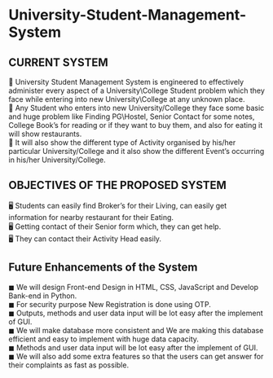# University-Student-Management-System

## CURRENT SYSTEM
:slot_machine: University Student Management System is engineered to effectively administer every
               aspect of a University\College Student problem which they face while entering into new
               University\College at any unknown place. \
:slot_machine: Any Student who enters into new University/College they face some basic and huge problem
               like Finding PG\Hostel, Senior Contact for some notes, College Book’s for reading or if they
               want to buy them, and also for eating it will show restaurants. \
:slot_machine: It will also show the different type of Activity organised by his/her particular
               University/College and it also show the different Event’s occurring in his/her University/College.

## OBJECTIVES OF THE PROPOSED SYSTEM
:desktop_computer: Students can easily find Broker’s for their Living, can easily get information for nearby
restaurant for their Eating. \
:desktop_computer: Getting contact of their Senior form which, they can get help. \
:desktop_computer: They can contact their Activity Head easily. 

## Future Enhancements of the System
◼ We will design Front-end Design in HTML, CSS, JavaScript and Develop Bank-end in Python. \
◼ For security purpose New Registration is done using OTP. \
◼ Outputs, methods and user data input will be lot easy after the implement of GUI. \
◼ We will make database more consistent and We are making this database efficient and easy to
implement with huge data capacity. \
◼ Methods and user data input will be lot easy after the implement of GUI. \
◼ We will also add some extra features so that the users can get answer for their complaints as fast as
possible.
